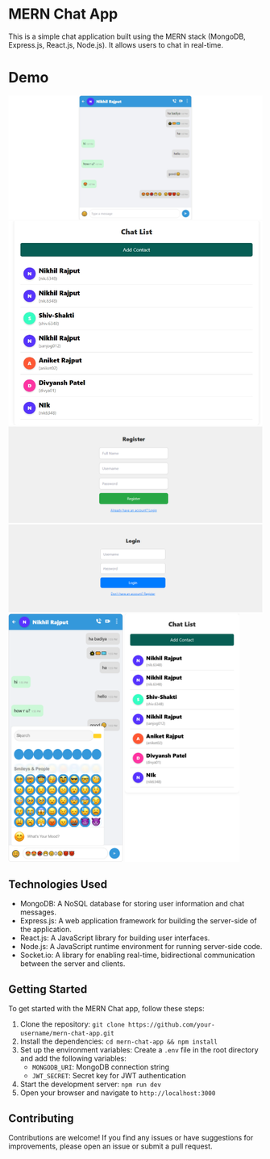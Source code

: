 # MERN Chat App

This is a simple chat application built using the MERN stack (MongoDB, Express.js, React.js, Node.js). It allows users to chat in real-time.

# Demo

![Demo Image](./Demo/chat.png)
![Demo Image](./Demo/chatlist.png)
![Demo Image](./Demo/register.png)
![Demo Image](./Demo/login.png)
<img src="./Demo/mobile_screen.png" width="45%" height="20%">
<img src="./Demo/mobile_chatlist.png" width="45%" height="20%">

## Technologies Used

- MongoDB: A NoSQL database for storing user information and chat messages.
- Express.js: A web application framework for building the server-side of the application.
- React.js: A JavaScript library for building user interfaces.
- Node.js: A JavaScript runtime environment for running server-side code.
- Socket.io: A library for enabling real-time, bidirectional communication between the server and clients.

## Getting Started

To get started with the MERN Chat app, follow these steps:

1. Clone the repository: `git clone https://github.com/your-username/mern-chat-app.git`
2. Install the dependencies: `cd mern-chat-app && npm install`
3. Set up the environment variables: Create a `.env` file in the root directory and add the following variables:
   - `MONGODB_URI`: MongoDB connection string
   - `JWT_SECRET`: Secret key for JWT authentication
4. Start the development server: `npm run dev`
5. Open your browser and navigate to `http://localhost:3000`

## Contributing

Contributions are welcome! If you find any issues or have suggestions for improvements, please open an issue or submit a pull request.
